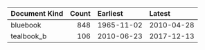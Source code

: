 | Document Kind   |   Count | Earliest   | Latest     |
|:----------------|--------:|:-----------|:-----------|
| bluebook        |     848 | 1965-11-02 | 2010-04-28 |
| tealbook_b      |     106 | 2010-06-23 | 2017-12-13 |
